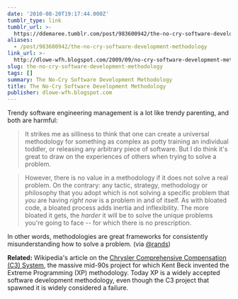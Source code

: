```yaml
---
date: '2010-08-20T19:17:44.000Z'
tumblr_type: link
tumblr_url: >-
  https://ddemaree.tumblr.com/post/983600942/the-no-cry-software-development-methodology
aliases:
  - /post/983600942/the-no-cry-software-development-methodology
link_url: >-
  http://dlowe-wfh.blogspot.com/2009/09/no-cry-software-development-methodology.html
slug: the-no-cry-software-development-methodology
tags: []
summary: The No-Cry Software Development Methodology
title: The No-Cry Software Development Methodology
publisher: dlowe-wfh.blogspot.com
---
```


Trendy software engineering management is a lot like trendy parenting, and both are harmful:

> It strikes me as silliness to think that one can create a universal methodology for something as complex as potty training an individual toddler, or releasing any arbitrary piece of software. But I do think it's great to draw on the experiences of others when trying to solve a problem. 

> However, there is no value in a methodology if it does not solve a real problem. On the contrary: any tactic, strategy, methodology or philosophy that you adopt which is not solving a specific problem that *you* are having *right now* is a problem in and of itself. As with bloated code, a bloated process adds inertia and inflexibility. The more bloated it gets, the *harder* it will be to solve the unique problems you're going to face -- for which there is no prescription.

In other words, methodologies are great frameworks for consistently misunderstanding how to solve a problem. (via [@rands](http://twitter.com/rands/status/21675604228))

**Related:** Wikipedia's article on the [Chrysler Comprehensive Compensation (C3) System](http://en.wikipedia.org/wiki/Chrysler_Comprehensive_Compensation_System), the massive mid-90s project for which Kent Beck invented the Extreme Programming (XP) methodology. Today XP is a widely accepted software development methodology, even though the C3 project that spawned it is widely considered a failure.